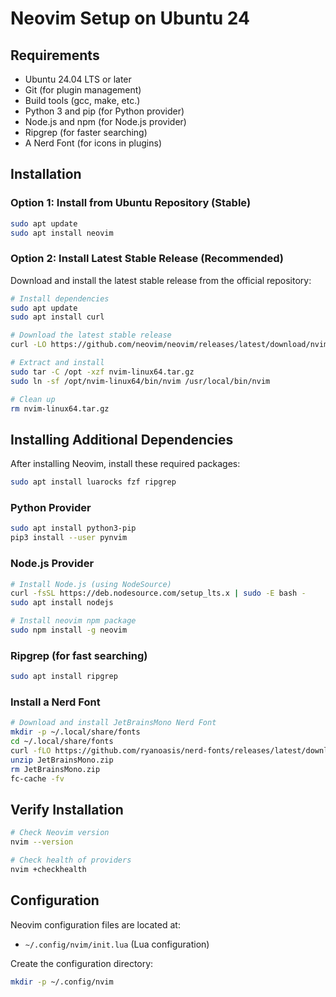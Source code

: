 # Neovim Setup on Ubuntu 24

## Requirements

- Ubuntu 24.04 LTS or later
- Git (for plugin management)
- Build tools (gcc, make, etc.)
- Python 3 and pip (for Python provider)
- Node.js and npm (for Node.js provider)
- Ripgrep (for faster searching)
- A Nerd Font (for icons in plugins)

## Installation

### Option 1: Install from Ubuntu Repository (Stable)

```bash
sudo apt update
sudo apt install neovim
```

### Option 2: Install Latest Stable Release (Recommended)

Download and install the latest stable release from the official repository:

```bash
# Install dependencies
sudo apt update
sudo apt install curl

# Download the latest stable release
curl -LO https://github.com/neovim/neovim/releases/latest/download/nvim-linux64.tar.gz

# Extract and install
sudo tar -C /opt -xzf nvim-linux64.tar.gz
sudo ln -sf /opt/nvim-linux64/bin/nvim /usr/local/bin/nvim

# Clean up
rm nvim-linux64.tar.gz
```

## Installing Additional Dependencies

After installing Neovim, install these required packages:

```bash
sudo apt install luarocks fzf ripgrep
```

### Python Provider

```bash
sudo apt install python3-pip
pip3 install --user pynvim
```

### Node.js Provider

```bash
# Install Node.js (using NodeSource)
curl -fsSL https://deb.nodesource.com/setup_lts.x | sudo -E bash -
sudo apt install nodejs

# Install neovim npm package
sudo npm install -g neovim
```

### Ripgrep (for fast searching)

```bash
sudo apt install ripgrep
```

### Install a Nerd Font

```bash
# Download and install JetBrainsMono Nerd Font
mkdir -p ~/.local/share/fonts
cd ~/.local/share/fonts
curl -fLO https://github.com/ryanoasis/nerd-fonts/releases/latest/download/JetBrainsMono.zip
unzip JetBrainsMono.zip
rm JetBrainsMono.zip
fc-cache -fv
```

## Verify Installation

```bash
# Check Neovim version
nvim --version

# Check health of providers
nvim +checkhealth
```

## Configuration

Neovim configuration files are located at:
- `~/.config/nvim/init.lua` (Lua configuration)

Create the configuration directory:

```bash
mkdir -p ~/.config/nvim
```
